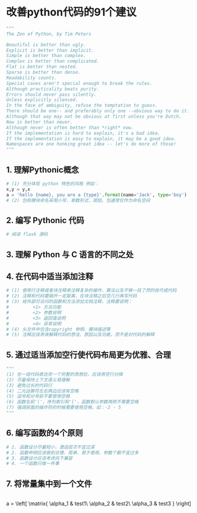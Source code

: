 # 改善python代码的91个建议

```python
"""
The Zen of Python, by Tim Peters

Beautiful is better than ugly.
Explicit is better than implicit.
Simple is better than complex.
Complex is better than complicated.
Flat is better than nested.
Sparse is better than dense.
Readability counts.
Special cases aren't special enough to break the rules.
Although practicality beats purity.
Errors should never pass silently.
Unless explicitly silenced.
In the face of ambiguity, refuse the temptation to guess.
There should be one-- and preferably only one --obvious way to do it.
Although that way may not be obvious at first unless you're Dutch.
Now is better than never.
Although never is often better than *right* now.
If the implementation is hard to explain, it's a bad idea.
If the implementation is easy to explain, it may be a good idea.
Namespaces are one honking great idea -- let's do more of those!
"""
```



## 1. 理解Pythonic概念

```python
# (1) 充分体现 python 特色的风格 例如：
x,y = y,x
a = 'hello {name}, you are a {type}'.format(name='Jack', type='boy')
# (2) 包和模块命名采用小写，单数形式，简短。包通常仅作为命名空间
```

## 2. 编写 Pythonic 代码

```python
# 阅读 flask 源码
```

## 3. 理解 Python 与 C 语言的不同之处

## 4. 在代码中适当添加注释

```python
# (1) 使用行注释或者块注释来注释复杂的操作，算法以及不够一目了然的技巧或代码
# (2) 注释和代码要隔开一定距离，在块注释之后空几行再写代码
# (3) 给外部可访问的函数和方法添加文档注释，注释要说明：
#         <1> 方法功能
#         <2> 参数说明
#         <3> 返回值说明
#         <4> 异常说明
# (4) 头文件中包含copyright 申明、模块描述等
# (5) 注释应该用来解释代码的想法、原因以及功能，而不是对代码的解释
```

## 5. 通过适当添加空行使代码布局更为优雅、合理

```python
"""
(1) 在一组代码表达完一个完整的思想后，应该用空行分隔
(2) 尽量保持上下文语义易理解
(3) 避免过长的代码行
(4) 二元运算符左右两边应该有空格
(5) 逗号和分号前不要使用空格
(6) 函数名和'('，序列索引和'['，函数默认参数两侧不需要空格
(7) 强调前面的操作符的时候需要使用空格，如：-2 - 5
"""
```

## 6. 编写函数的4个原则

```python
# 1. 函数设计尽量短小，潜逃层次不宜过深
# 2. 函数申明应该做到合理、简单、易于使用，参数个数不宜过多
# 3. 函数设计应该考虑向下兼容
# 4. 一个函数只做一件事
```

## 7. 将常量集中到一个文件

```python

```


















































a = \left[
\matrix{
  \alpha_1 & test1\\
  \alpha_2 & test2\\
  \alpha_3 & test3 
}
\right]


















